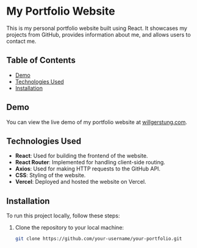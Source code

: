 # My Portfolio Website

This is my personal portfolio website built using React. It showcases my projects from GitHub, provides information about me, and allows users to contact me.

## Table of Contents

- [Demo](#demo)
- [Technologies Used](#technologies-used)
- [Installation](#installation)

## Demo

You can view the live demo of my portfolio website at [willgerstung.com](https://willgerstung.com).

## Technologies Used

- **React**: Used for building the frontend of the website.
- **React Router**: Implemented for handling client-side routing.
- **Axios**: Used for making HTTP requests to the GitHub API.
- **CSS**: Styling of the website.
- **Vercel**: Deployed and hosted the website on Vercel.

## Installation

To run this project locally, follow these steps:

1. Clone the repository to your local machine:

   ```bash
   git clone https://github.com/your-username/your-portfolio.git
